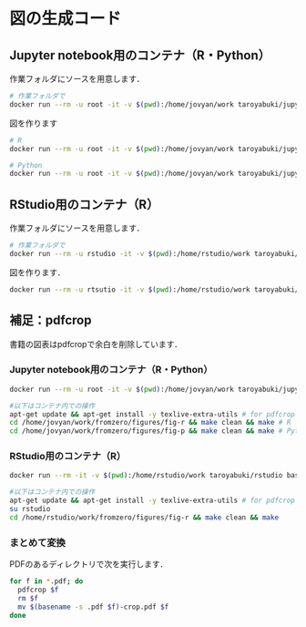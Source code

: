 # 図の生成コード

## Jupyter notebook用のコンテナ（R・Python）

作業フォルダにソースを用意します．

```bash
# 作業フォルダで
docker run --rm -u root -it -v $(pwd):/home/jovyan/work taroyabuki/jupyter bash -c 'cd /home/jovyan/work && git clone https://github.com/taroyabuki/fromzero.git'
```

図を作ります

```bash
# R
docker run --rm -u root -it -v $(pwd):/home/jovyan/work taroyabuki/jupyter bash -c 'cd /home/jovyan/work/fromzero/figures/fig-r && make clean && make'

# Python
docker run --rm -u root -it -v $(pwd):/home/jovyan/work taroyabuki/jupyter bash -c 'cd /home/jovyan/work/fromzero/figures/fig-p && make clean && make'
```

## RStudio用のコンテナ（R）

作業フォルダにソースを用意します．

```bash
# 作業フォルダで
docker run --rm -u rstudio -it -v $(pwd):/home/rstudio/work taroyabuki/rstudio bash -c 'cd /home/rstudio/work && git clone https://github.com/taroyabuki/fromzero.git'
```

図を作ります．

```bash
docker run --rm -u rtsutio -it -v $(pwd):/home/rstudio/work taroyabuki/rstudio bash -c 'cd /home/rstudio/work/fromzero/figures/fig-r && make clean && make'
```

## 補足：pdfcrop

書籍の図表はpdfcropで余白を削除しています．

### Jupyter notebook用のコンテナ（R・Python）

```bash
docker run --rm -u root -it -v $(pwd):/home/jovyan/work taroyabuki/jupyter bash

#以下はコンテナ内での操作
apt-get update && apt-get install -y texlive-extra-utils # for pdfcrop
cd /home/jovyan/work/fromzero/figures/fig-r && make clean && make # R
cd /home/jovyan/work/fromzero/figures/fig-p && make clean && make # Python
```

### RStudio用のコンテナ（R）

```bash
docker run --rm -it -v $(pwd):/home/rstudio/work taroyabuki/rstudio bash

#以下はコンテナ内での操作
apt-get update && apt-get install -y texlive-extra-utils # for pdfcrop
su rstudio
cd /home/rstudio/work/fromzero/figures/fig-r && make clean && make
```

### まとめて変換

PDFのあるディレクトリで次を実行します．

```bash
for f in *.pdf; do
  pdfcrop $f
  rm $f
  mv $(basename -s .pdf $f)-crop.pdf $f
done
```